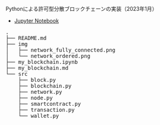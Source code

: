 Pythonによる許可型分散ブロックチェーンの実装（2023年1月）

- [Jupyter Notebook](my_blockchain.ipynb)

<pre>
.
├── README.md
├── img
│   ├── network_fully_connected.png
│   └── network_ordered.png
├── my_blockchain.ipynb
├── my_blockchain.md
└── src
    ├── block.py
    ├── blockchain.py
    ├── network.py
    ├── node.py
    ├── smartcontract.py
    ├── transaction.py
    └── wallet.py
</pre>
